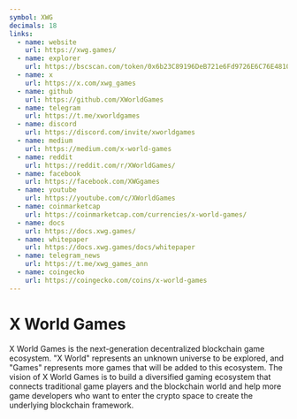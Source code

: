 ```yaml
---
symbol: XWG
decimals: 18
links:
  - name: website
    url: https://xwg.games/
  - name: explorer
    url: https://bscscan.com/token/0x6b23C89196DeB721e6Fd9726E6C76E4810a464bc
  - name: x
    url: https://x.com/xwg_games
  - name: github
    url: https://github.com/XWorldGames
  - name: telegram
    url: https://t.me/xworldgames
  - name: discord
    url: https://discord.com/invite/xworldgames
  - name: medium
    url: https://medium.com/x-world-games
  - name: reddit
    url: https://reddit.com/r/XWorldGames/
  - name: facebook
    url: https://facebook.com/XWGgames
  - name: youtube
    url: https://youtube.com/c/XWorldGames
  - name: coinmarketcap
    url: https://coinmarketcap.com/currencies/x-world-games/
  - name: docs
    url: https://docs.xwg.games/
  - name: whitepaper
    url: https://docs.xwg.games/docs/whitepaper
  - name: telegram_news
    url: https://t.me/xwg_games_ann
  - name: coingecko
    url: https://coingecko.com/coins/x-world-games
---
```


# X World Games

X World Games is the next-generation decentralized blockchain game ecosystem. "X World" represents an unknown universe to be explored, and "Games" represents more games that will be added to this ecosystem. The vision of X World Games is to build a diversified gaming ecosystem that connects traditional game players and the blockchain world and help more game developers who want to enter the crypto space to create the underlying blockchain framework.
